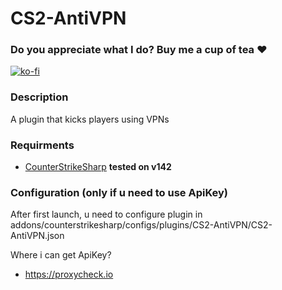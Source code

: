 # CS2-AntiVPN

### Do you appreciate what I do? Buy me a cup of tea ❤️
[![ko-fi](https://ko-fi.com/img/githubbutton_sm.svg)](https://ko-fi.com/Y8Y4THKXG)

### Description
A plugin that kicks players using VPNs

### Requirments
- [CounterStrikeSharp](https://github.com/roflmuffin/CounterStrikeSharp/) **tested on v142**

### Configuration (**only if u need to use ApiKey**)
After first launch, u need to configure plugin in  addons/counterstrikesharp/configs/plugins/CS2-AntiVPN/CS2-AntiVPN.json

Where i can get ApiKey?
- https://proxycheck.io
